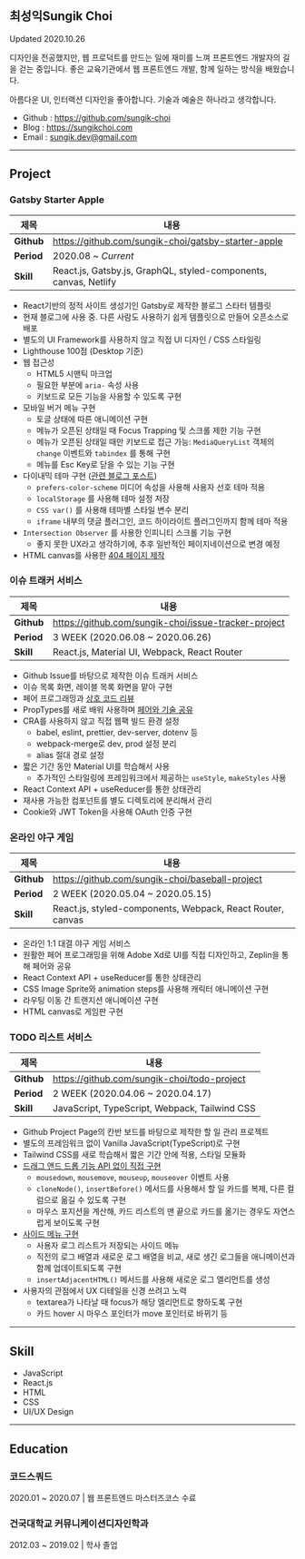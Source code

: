 <section id ="title">

<h1>최성익<span lang="en" id="eng-title">Sungik Choi</span></h1>
<span id="time">Updated <time datetime="2020-10-26">2020.10.26</time></span>

</section>

<section id="introduce">

<p>디자인을 전공했지만, 웹 프로덕트를 만드는 일에 재미를 느껴 프론트엔드 개발자의 길을 걷는 중입니다. 좋은 교육기관에서 웹 프론트엔드 개발, 함께 일하는 방식을 배웠습니다.</p>

<p>아름다운 UI, 인터랙션 디자인을 좋아합니다. 기술과 예술은 하나라고 생각합니다.</p>

- Github : <a href="https://github.com/sungik-choi" target="_blank">https://github.com/sungik-choi</a>
- Blog : <a href="https://sungikchoi.com" target="_blank">https://sungikchoi.com</a>
- Email : <a href="mailto:sungik.dev@gmail.com" target="_blank">sungik.dev@gmail.com</a>

</section>

---

<section id="project">

<h2>Project</h2>

<h3>Gatsby Starter Apple</h3>

| 제목       | 내용                                                                                                                                  |
| ---------- | ------------------------------------------------------------------------------------------------------------------------------------- |
| **Github** | <a href="https://github.com/sungik-choi/gatsby-starter-apple" target="_blank">https://github.com/sungik-choi/gatsby-starter-apple</a> |
| **Period** | 2020.08 ~ *Current*                                                                                                                   |
| **Skill**  | React.js, Gatsby.js, GraphQL, styled-components, canvas, Netlify                                                                      |

- React기반의 정적 사이트 생성기인 Gatsby로 제작한 블로그 스타터 템플릿 
- 현재 블로그에 사용 중. 다른 사람도 사용하기 쉽게 템플릿으로 만들어 오픈소스로 배포
- 별도의 UI Framework를 사용하지 않고 직접 UI 디자인 / CSS 스타일링
- Lighthouse 100점 (Desktop 기준)
- 웹 접근성
  - HTML5 시맨틱 마크업
  - 필요한 부분에 `aria-` 속성 사용
  - 키보드로 모든 기능을 사용할 수 있도록 구현
- 모바일 버거 메뉴 구현
  - 토글 상태에 따른 애니메이션 구현
  - 메뉴가 오픈된 상태일 때 Focus Trapping 및 스크롤 제한 기능 구현
  - 메뉴가 오픈된 상태일 때만 키보드로 접근 가능: `MediaQueryList` 객체의 `change` 이벤트와 `tabindex` 를 통해 구현
  - 메뉴를 Esc Key로 닫을 수 있는 기능 구현
- 다이내믹 테마 구현 ([관련 블로그 포스트](https://www.sungikchoi.com/blog/gatsby-dark-mode/))
  - `prefers-color-scheme` 미디어 속성을 사용해 사용자 선호 테마 적용
  - `localStorage` 를 사용해 테마 설정 저장
  - `CSS var()` 를 사용해 테마별 스타일 변수 분리
  - `iframe` 내부의 댓글 플러그인, 코드 하이라이트 플러그인까지 함께 테마 적용
- `Intersection Observer` 를 사용한 인피니티 스크롤 기능 구현
  - 좋지 못한 UX라고 생각하기에, 추후 일반적인 페이지네이션으로 변경 예정
- HTML canvas를 사용한 [404 페이지 제작](https://www.sungikchoi.com/404)

### 이슈 트래커 서비스

| 제목       | 내용                                                                                                                                    |
| ---------- | --------------------------------------------------------------------------------------------------------------------------------------- |
| **Github** | <a href="https://github.com/sungik-choi/issue-tracker-project" target="_blank">https://github.com/sungik-choi/issue-tracker-project</a> |
| **Period** | 3 WEEK (2020.06.08 ~ 2020.06.26)                                                                                                        |
| **Skill**  | React.js, Material UI, Webpack, React Router                                                                                            |

- Github Issue를 바탕으로 제작한 이슈 트래커 서비스
- 이슈 목록 화면, 레이블 목록 화면을 맡아 구현
- 페어 프로그래밍과 [상호 코드 리뷰](https://github.com/codesquad-member-2020/issue-tracker-05/pull/38)
- PropTypes를 새로 배워 사용하며 [페어와 기술 공유](https://github.com/codesquad-member-2020/issue-tracker-05/wiki/%5BFE%5D-PropTypes-%EC%82%AC%EC%9A%A9%ED%95%98%EA%B8%B0)
- CRA를 사용하지 않고 직접 웹팩 빌드 환경 설정
  - babel, eslint, prettier, dev-server, dotenv 등
  - webpack-merge로 dev, prod 설정 분리
  - alias 절대 경로 설정
- 짧은 기간 동안 Material UI를 학습해서 사용
  - 추가적인 스타일링에 프레임워크에서 제공하는 `useStyle`, `makeStyles` 사용
- React Context API + useReducer를 통한 상태관리
- 재사용 가능한 컴포넌트를 별도 디렉토리에 분리해서 관리
- Cookie와 JWT Token을 사용해 OAuth 인증 구현

<!-- ### 숙소예약 서비스

| 제목       | 내용                                                                                                                      |
| ---------- | ------------------------------------------------------------------------------------------------------------------------- |
| **Github** | <a href="https://github.com/sungik-choi/airbnb-project" target="_blank">https://github.com/sungik-choi/airbnb-project</a> |
| **Period** | *3WEEK* (2020.05.18 ~ 2020.06.05)                                                                                         |
| **Skill**  | React.js, Webpack, React Router, styled-components                                                                        |

- 에어비앤비 UI를 바탕으로 제작한 숙소예약 서비스
- 시간을 정해두고 드라이버 & 네비게이터를 바꿔가며 페어 프로그래밍
- CRA를 사용하지 않고 직접 웹팩 빌드 환경 설정
- Context API + useReducer 로 상태관리
-->

### 온라인 야구 게임

| 제목       | 내용                                                                                                                          |
| ---------- | ----------------------------------------------------------------------------------------------------------------------------- |
| **Github** | <a href="https://github.com/sungik-choi/baseball-project" target="_blank">https://github.com/sungik-choi/baseball-project</a> |
| **Period** | 2 WEEK (2020.05.04 ~ 2020.05.15)                                                                                              |
| **Skill**  | React.js, styled-components, Webpack, React Router, canvas                                                                    |

- 온라인 1:1 대결 야구 게임 서비스
- 원활한 페어 프로그래밍을 위해 Adobe Xd로 UI를 직접 디자인하고, Zeplin을 통해 페어와 공유
- React Context API + useReducer를 통한 상태관리
- CSS Image Sprite와 animation steps를 사용해 캐릭터 애니메이션 구현
- 라우팅 이동 간 트랜지션 애니메이션 구현
- HTML canvas로 게임판 구현

### TODO 리스트 서비스

| 제목       | 내용                                                                                                                  |
| ---------- | --------------------------------------------------------------------------------------------------------------------- |
| **Github** | <a href="https://github.com/sungik-choi/todo-project" target="_blank">https://github.com/sungik-choi/todo-project</a> |
| **Period** | 2 WEEK (2020.04.06 ~ 2020.04.17)                                                                                      |
| **Skill**  | JavaScript, TypeScript, Webpack, Tailwind CSS                                                                         |

- Github Project Page의 칸반 보드를 바탕으로 제작한 할 일 관리 프로젝트
- 별도의 프레임워크 없이 Vanilla JavaScript(TypeScript)로 구현
- Tailwind CSS를 새로 학습해서 짧은 기간 안에 적용, 스타일 모듈화
- [드래그 앤드 드롭 기능 API 없이 직접 구현](https://github.com/sungik-choi/todo-project/blob/dev/FE/src/ts/components/dragAndDrop.ts)
  - `mousedown`, `mousemove`, `mouseup`, `mouseover` 이벤트 사용
  - `cloneNode()`, `insertBefore()` 메서드를 사용해서 할 일 카드를 복제, 다른 컬럼으로 옮길 수 있도록 구현
  - 마우스 포지션을 계산해, 카드 리스트의 맨 끝으로 카드를 옮기는 경우도 자연스럽게 보이도록 구현
- [사이드 메뉴 구현](https://github.com/sungik-choi/todo-project/blob/dev/FE/src/ts/components/sidemenu.ts)
  - 사용자 로그 리스트가 저장되는 사이드 메뉴
  - 직전의 로그 배열과 새로운 로그 배열을 비교, 새로 생긴 로그들을 애니메이션과 함께 업데이트되도록 구현
  - `insertAdjacentHTML()` 메서드를 사용해 새로운 로그 엘리먼트를 생성
- 사용자의 관점에서 UX 디테일을 신경 쓰려고 노력
  - textarea가 나타날 때 focus가 해당 엘리먼트로 향하도록 구현
  - 카드 hover 시 마우스 포인터가 move 포인터로 바뀌기 등

</section>

---

<section id="skill">

<h2>Skill</h2>

- JavaScript
- React.js
- HTML
- CSS
- UI/UX Design

</section>

---

<section id="education">

<h2>Education</h2>

### 코드스쿼드

2020.01 ~ 2020.07 | 웹 프론트엔드 마스터즈코스 수료

### 건국대학교 커뮤니케이션디자인학과

2012.03 ~ 2019.02 | 학사 졸업

</section>
